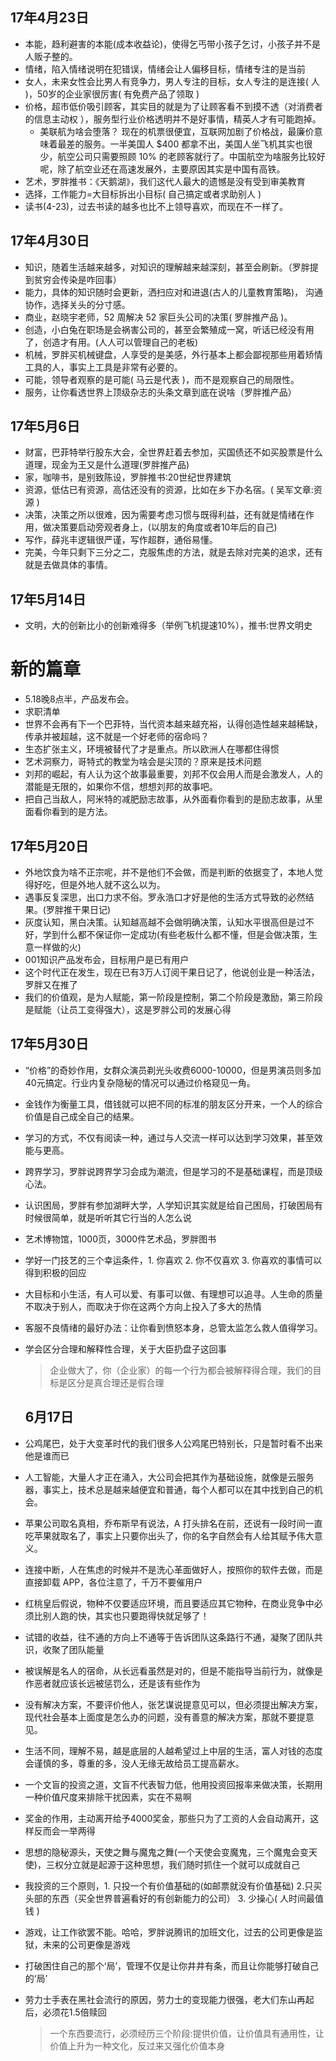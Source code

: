 ## 17年4月23日
* 本能，趋利避害的本能(成本收益论)，使得乞丐带小孩子乞讨，小孩子并不是人贩子整的。
* 情绪，陷入情绪说明在犯错误，情绪会让人偏移目标，情绪专注的是当前
* 女人，未来女性会比男人有竞争力，男人专注的目标，女人专注的是连接( 人 )，50岁的企业家很厉害( 有免费产品了领取 )
* 价格，超市低价吸引顾客，其实目的就是为了让顾客看不到摸不透（对消费者的信息主动权 ），服务型行业价格透明并不是好事情，精英人才有可能跑掉。
  + 美联航为啥会堕落？ 现在的机票很便宜，互联网加剧了价格战，最廉价意味着最差的服务。一半美国人 $400 都拿不出，美国人坐飞机其实也很少，航空公司只需要照顾 10% 的老顾客就行了。中国航空为啥服务比较好呢，除了航空业还在高速发展外，主要原因其实是中国有高铁。
* 艺术，罗胖推书：《天鹅湖》，我们这代人最大的遗憾是没有受到审美教育
* 选择，工作能力=大目标拆出小目标( 自己搞定或者求助别人 )
* 读书(4-23)，过去书读的越多也比不上领导喜欢，而现在不一样了。


## 17年4月30日
* 知识，随着生活越来越多，对知识的理解越来越深刻，甚至会刷新。（罗胖提到贫穷会传染是咋回事）
* 能力，具体的知识随时会更新，洒扫应对和进退(古人的儿童教育策略)， 沟通协作，选择关头的分寸感。
* 商业，赵晓宇老师，52 周解决 52 家巨头公司的决策( 罗胖推产品 )。
* 创造，小白兔在职场是会祸害公司的，甚至会繁殖成一窝，听话已经没有用了，创造才有用。(人人可以管理自己的老板)
* 机械，罗胖买机械键盘，人享受的是美感，外行基本上都会鄙视那些用着矫情工具的人，事实上工具是非常有必要的。
* 可能，领导者观察的是可能( 马云是代表 )，而不是观察自己的局限性。
* 服务，让你看透世界上顶级杂志的头条文章到底在说啥（罗胖推产品）

## 17年5月6日
* 财富，巴菲特举行股东大会，全世界赶着去参加，买国债还不如买股票是什么道理，现金为王又是什么道理(罗胖推产品)
* 家，咖啡书，是别致陈设，罗胖推书:20世纪世界建筑
* 资源，低估已有资源，高估还没有的资源，比如在乡下办名宿。( 吴军文章:资源 )
* 决策，决策之所以很难，因为需要考虑习惯与既得利益，还有就是情绪在作用，做决策要启动旁观者身上，(以朋友的角度或者10年后的自己)
* 写作，薛兆丰逻辑很严谨，写作超群，通俗易懂。
* 完美，今年只剩下三分之二，克服焦虑的方法，就是去除对完美的追求，还有就是去做具体的事情。


## 17年5月14日
* 文明，大的创新比小的创新难得多（举例飞机提速10%），推书:世界文明史


# 新的篇章
* 5.18晚8点半，产品发布会。
* 求职清单
* 世界不会再有下一个巴菲特，当代资本越来越充裕，认得创造性越来越稀缺，传承并被超越，这不就是一个好老师的宿命吗？
* 生态扩张主义，环境被替代了才是重点。所以欧洲人在哪都住得惯
* 艺术洞察力，哥特式的教堂为啥会是尖顶的？原来是技术问题
* 刘邦的崛起，有人认为这个故事最重要，刘邦不仅会用人而是会激发人，人的潜能是无限的，如果你不信，想想刘邦的故事吧。
* 把自己当敌人，阿米特的减肥励志故事，从外面看你看到的是励志故事，从里面看你看到的是方法。

## 17年5月20日
* 外地饮食为啥不正宗呢，并不是他们不会做，而是判断的依据变了，本地人觉得好吃，但是外地人就不这么以为。
* 遇事反复深思，出口力求不俗。罗永浩口才好是他的生活方式导致的必然结果。(罗胖推干果日记)
* 灰度认知，黑白决策。认知越高越不会做明确决策，认知水平很高但是过不好，学到什么都不保证你一定成功(有些老板什么都不懂，但是会做决策，生意一样做的火)
* 001知识产品发布会，目标用户是已有用户
* 这个时代正在发生，现在已有3万人订阅干果日记了，他说创业是一种活法，罗胖又在推了
* 我们的价值观，是为人赋能，第一阶段是控制，第二个阶段是激励，第三阶段是赋能（让员工变得强大），这是罗胖公司的发展心得

## 17年5月30日
* “价格”的奇妙作用，女群众演员剃光头收费6000-10000，但是男演员则多加40元搞定。行业内复杂隐秘的情况可以通过价格窥见一角。
* 金钱作为衡量工具，借钱就可以把不同的标准的朋友区分开来，一个人的综合价值是自己成全自己的结果。
* 学习的方式，不仅有阅读一种，通过与人交流一样可以达到学习效果，甚至效能与更高。
* 跨界学习，罗胖说跨界学习会成为潮流，但是学习的不是基础课程，而是顶级心法。
* 认识困局，罗胖有参加湖畔大学，人学知识其实就是给自己困局，打破困局有时候很简单，就是听听其它行当的人怎么说
* 艺术博物馆，1000页，3000件艺术品，罗胖图书
* 学好一门技艺的三个幸运条件，1. 你喜欢 2. 你不仅喜欢 3. 你喜欢的事情可以得到积极的回应
* 大目标和小生活，有人可以爱、有事可以做、有理想可以追寻。人生命的质量不取决于别人，而取决于你在这两个方向上投入了多大的热情
* 客服不良情绪的最好办法：让你看到愤怒本身，总管太监怎么救人值得学习。
* 学会区分合理和解释性合理，关于大臣扔盘子这回事
  > 企业做大了，你（企业家）的每一个行为都会被解释得合理，我们的目标是区分是真合理还是假合理

  ## 6月17日
* 公鸡尾巴，处于大变革时代的我们很多人公鸡尾巴特别长，只是暂时看不出来他是谁而已
* 人工智能，大量人才正在涌入，大公司会把其作为基础设施，就像是云服务器，事实上，技术总是越来越便宜和普通，每个人都可以在其中找到自己的机会。
* 苹果公司取名真相，乔布斯早有说法，A 打头排名在前，还说有一段时间一直吃苹果就取名了，事实上只要你出头了，你的名字自然会有人给其赋予伟大意义。
* 连接中断，人在焦虑的时候并不是洗心革面做好人，按照你的软件去做，而是直接卸载 APP，各位注意了，千万不要催用户
* 红桃皇后假说，物种不仅要适应环境，而且要适应其它物种，在商业竞争中必须比别人跑的快，其实也只要跑得快就足够了！
* 试错的收益，往不通的方向上不通等于告诉团队这条路行不通，凝聚了团队共识，收聚了团队能量
* 被误解是名人的宿命，从长远看虽然是对的，但是不能指导当前行为，就像是作恶者就应该长远被惩罚么，还是该有些作为
* 没有解决方案，不要评价他人，张艺谋说提意见可以，但必须提出解决方案，现代社会基本上面度是怎么办的问题，没有善意的解决方案，那就不要提意见。
* 生活不同，理解不易，越是底层的人越希望过上中层的生活，富人对钱的态度会谨慎的多，尊重的多，没人无缘无故给员工提高薪水。
* 一个文盲的投资之道，文盲不代表智力低，他用投资回报率来做决策，长期用一种价值尺度来排除干扰因素，实在不易啊
* 奖金的作用，主动离开给予4000奖金，那些只为了工资的人会自动离开，这样反而会一举两得
* 思想的隐秘源头，天使之舞与魔鬼之舞(一个天使会变魔鬼，三个魔鬼会变天使)，三权分立就是起源于这种思想，我们随时抓住一个就可以成就自己
* 我投资的三个原则，1. 只投一个有价值基础的(如邮票就没有价值基础) 2.只买头部的东西（买全世界普遍看好的有创新能力的公司） 3. 少操心( 人时间最值钱 )
* 游戏，让工作欲罢不能。哈哈，罗胖说腾讯的加班文化，过去的公司更像是监狱，未来的公司更像是游戏
* 打破困住自己的那个‘局’，管理不仅是让你井井有条，而且让你能够打破自己的‘局’
* 劳力士手表在黑社会流行的原因，劳力士的变现能力很强，老大们东山再起后，必须花1.5倍赎回
  > 一个东西要流行，必须经历三个阶段:提供价值，让价值具有通用性，让价值上升为一种文化，反过来又强化价值本身



